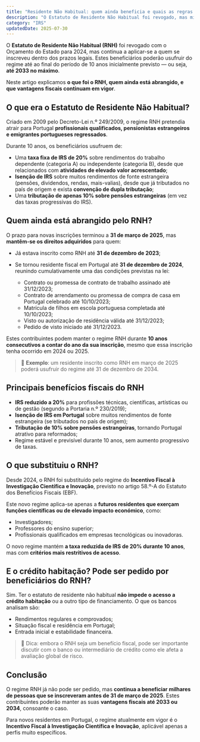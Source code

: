 ```yaml
---
title: "Residente Não Habitual: quem ainda beneficia e quais as regras em vigor"
description: "O Estatuto de Residente Não Habitual foi revogado, mas milhares de pessoas ainda beneficiam deste regime até 2033. Saiba quem são, como funciona e quais as vantagens fiscais."
category: "IRS"
updatedDate: 2025-07-30
---
```


O **Estatuto de Residente Não Habitual (RNH)** foi revogado com o Orçamento do Estado para 2024, mas continua a aplicar-se a quem se inscreveu dentro dos prazos legais. Estes beneficiários poderão usufruir do regime até ao final do período de 10 anos inicialmente previsto — ou seja, **até 2033 no máximo**.

Neste artigo explicamos **o que foi o RNH, quem ainda está abrangido, e que vantagens fiscais continuam em vigor**.

## O que era o Estatuto de Residente Não Habitual?

Criado em 2009 pelo Decreto-Lei n.º 249/2009, o regime RNH pretendia atrair para Portugal **profissionais qualificados, pensionistas estrangeiros e emigrantes portugueses regressados**.

Durante 10 anos, os beneficiários usufruem de:

- Uma **taxa fixa de IRS de 20%** sobre rendimentos do trabalho dependente (categoria A) ou independente (categoria B), desde que relacionados com **atividades de elevado valor acrescentado**;
- **Isenção de IRS** sobre muitos rendimentos de fonte estrangeira (pensões, dividendos, rendas, mais-valias), desde que já tributados no país de origem e exista **convenção de dupla tributação**;
- Uma **tributação de apenas 10% sobre pensões estrangeiras** (em vez das taxas progressivas do IRS).

## Quem ainda está abrangido pelo RNH?

O prazo para novas inscrições terminou a **31 de março de 2025**, mas **mantêm-se os direitos adquiridos** para quem:

- Já estava inscrito como RNH até **31 de dezembro de 2023**;
- Se tornou residente fiscal em Portugal até **31 de dezembro de 2024**, reunindo cumulativamente uma das condições previstas na lei:

  - Contrato ou promessa de contrato de trabalho assinado até 31/12/2023;
  - Contrato de arrendamento ou promessa de compra de casa em Portugal celebrado até 10/10/2023;
  - Matrícula de filhos em escola portuguesa completada até 10/10/2023;
  - Visto ou autorização de residência válida até 31/12/2023;
  - Pedido de visto iniciado até 31/12/2023.

Estes contribuintes podem manter o regime RNH durante **10 anos consecutivos a contar do ano da sua inscrição**, mesmo que essa inscrição tenha ocorrido em 2024 ou 2025.

> 📌 **Exemplo**: um residente inscrito como RNH em março de 2025 poderá usufruir do regime até 31 de dezembro de 2034.

## Principais benefícios fiscais do RNH

- **IRS reduzido a 20%** para profissões técnicas, científicas, artísticas ou de gestão (segundo a Portaria n.º 230/2019);
- **Isenção de IRS em Portugal** sobre muitos rendimentos de fonte estrangeira (se tributados no país de origem);
- **Tributação de 10% sobre pensões estrangeiras**, tornando Portugal atrativo para reformados;
- Regime estável e previsível durante 10 anos, sem aumento progressivo de taxas.

## O que substituiu o RNH?

Desde 2024, o RNH foi substituído pelo regime do **Incentivo Fiscal à Investigação Científica e Inovação**, previsto no artigo 58.º-A do Estatuto dos Benefícios Fiscais (EBF).

Este novo regime aplica-se apenas a **futuros residentes que exerçam funções científicas ou de elevado impacto económico**, como:

- Investigadores;
- Professores do ensino superior;
- Profissionais qualificados em empresas tecnológicas ou inovadoras.

O novo regime mantém **a taxa reduzida de IRS de 20% durante 10 anos**, mas com **critérios mais restritivos de acesso**.

## E o crédito habitação? Pode ser pedido por beneficiários do RNH?

Sim. Ter o estatuto de residente não habitual **não impede o acesso a crédito habitação** ou a outro tipo de financiamento. O que os bancos analisam são:

- Rendimentos regulares e comprovados;
- Situação fiscal e residência em Portugal;
- Entrada inicial e estabilidade financeira.

> 🔎 Dica: embora o RNH seja um benefício fiscal, pode ser importante discutir com o banco ou intermediário de crédito como ele afeta a avaliação global de risco.

## Conclusão

O regime RNH já não pode ser pedido, mas **continua a beneficiar milhares de pessoas que se inscreveram antes de 31 de março de 2025**. Estes contribuintes poderão manter as suas **vantagens fiscais até 2033 ou 2034**, consoante o caso.

Para novos residentes em Portugal, o regime atualmente em vigor é o **Incentivo Fiscal à Investigação Científica e Inovação**, aplicável apenas a perfis muito específicos.

